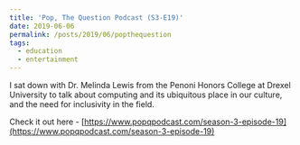 ```yaml
---
title: 'Pop, The Question Podcast (S3-E19)'
date: 2019-06-06
permalink: /posts/2019/06/popthequestion
tags:
  - education
  - entertainment
---
```


I sat down with Dr. Melinda Lewis from the Penoni Honors College at Drexel University to talk about computing and its ubiquitous place in our culture, and the need for inclusivity in the field.

Check it out here - [https://www.popqpodcast.com/season-3-episode-19](https://www.popqpodcast.com/season-3-episode-19)